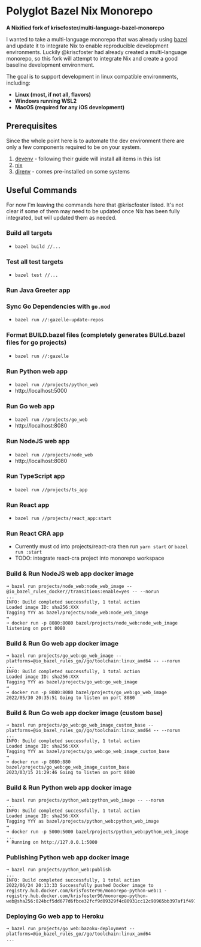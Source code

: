 # Polyglot Bazel Nix Monorepo
<strong>A Nixified fork of kriscfoster/multi-language-bazel-monorepo</strong>

I wanted to take a multi-language monorepo that was already using [bazel](https://bazel.build/) and update it to integrate Nix to enable reproducible development environments. Luckily @kriscfoster had already created a multi-language monorepo, so this fork will attempt to integrate Nix and create a good baseline development environment.

The goal is to support development in linux compatible environments,  including:
- <strong>Linux (most, if not all, flavors)
- Windows running WSL2
- MacOS (required for any iOS development)</strong>

## Prerequisites
Since the whole point here is to automate the dev environment there are only a few components required to be on your system.
1. [devenv](https://devenv.sh/getting-started/) - following their guide will install all items in this list
1. [nix](https://nixos.org/download.html)
1. [direnv](https://direnv.net/docs/installation.html) - comes pre-installed on some systems


## Useful Commands
For now I'm leaving the commands here that @kriscfoster listed. It's not clear if some of them may need to be updated once Nix has been fully integrated, but will updated them as needed.

### Build all targets

- `bazel build //...`

### Test all test targets

- `bazel test //...`

### Run Java Greeter app

### Sync Go Dependencies with `go.mod`

- `bazel run //:gazelle-update-repos`

### Format BUILD.bazel files (completely generates BUILd.bazel files for go projects)

- `bazel run //:gazelle`

### Run Python web app

- `bazel run //projects/python_web`
- http://localhost:5000

### Run Go web app

- `bazel run //projects/go_web`
- http://localhost:8080

### Run NodeJS web app

- `bazel run //projects/node_web`
- http://localhost:8080

### Run TypeScript app

- `bazel run //projects/ts_app`

### Run React app

- `bazel run //projects/react_app:start`

### Run React CRA app

- Currently must cd into projects/react-cra then run `yarn start` or `bazel run :start`
- TODO: integrate react-cra project into monorepo workspace

### Build & Run NodeJS web app docker image
```
➜ bazel run projects/node_web:node_web_image --@io_bazel_rules_docker//transitions:enable=yes -- --norun
...
INFO: Build completed successfully, 1 total action
Loaded image ID: sha256:XXX
Tagging YYY as bazel/projects/node_web:node_web_image
➜
➜ docker run -p 8080:8080 bazel/projects/node_web:node_web_image
listening on port 8080
```

### Build & Run Go web app docker image
```
➜ bazel run projects/go_web:go_web_image --platforms=@io_bazel_rules_go//go/toolchain:linux_amd64 -- --norun
...
INFO: Build completed successfully, 1 total action
Loaded image ID: sha256:XXX
Tagging YYY as bazel/projects/go_web:go_web_image
➜
➜ docker run -p 8080:8080 bazel/projects/go_web:go_web_image
2022/05/30 20:35:51 Going to listen on port 8080
```

### Build & Run Go web app docker image (custom base)
```
➜ bazel run projects/go_web:go_web_image_custom_base --platforms=@io_bazel_rules_go//go/toolchain:linux_amd64 -- --norun
...
INFO: Build completed successfully, 1 total action
Loaded image ID: sha256:XXX
Tagging YYY as bazel/projects/go_web:go_web_image_custom_base
➜
➜ docker run -p 8080:880 bazel/projects/go_web:go_web_image_custom_base
2023/03/15 21:29:46 Going to listen on port 8080
```

### Build & Run Python web app docker image
```
➜ bazel run projects/python_web:python_web_image -- --norun
...
INFO: Build completed successfully, 1 total action
Loaded image ID: sha256:XXX
Tagging YYY as bazel/projects/python_web:python_web_image
➜
➜ docker run -p 5000:5000 bazel/projects/python_web:python_web_image
...
* Running on http://127.0.0.1:5000
```

### Publishing Python web app docker image
```
➜ bazel run projects/python_web:publish         
...
INFO: Build completed successfully, 1 total action
2022/06/24 20:13:33 Successfully pushed Docker image to registry.hub.docker.com/krisfoster96/monorepo-python-web:1 - registry.hub.docker.com/krisfoster96/monorepo-python-web@sha256:024bcf5dd677d6fbce32fcf9d09329f4c80931cc12c90965bb397af1f497bf39
```

### Deploying Go web app to Heroku

```
➜ bazel run projects/go_web:bazoku-deployment --platforms=@io_bazel_rules_go//go/toolchain:linux_amd64
...
```
